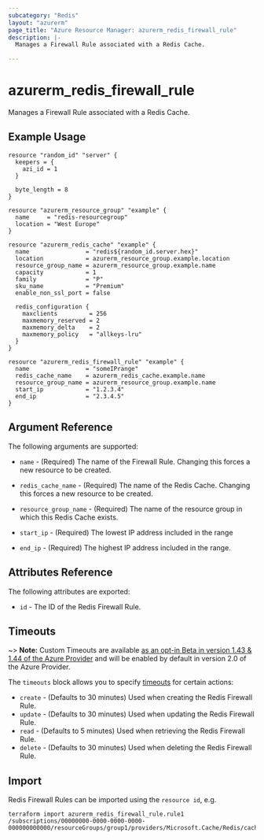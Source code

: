 ```yaml
---
subcategory: "Redis"
layout: "azurerm"
page_title: "Azure Resource Manager: azurerm_redis_firewall_rule"
description: |-
  Manages a Firewall Rule associated with a Redis Cache.

---
```


# azurerm_redis_firewall_rule

Manages a Firewall Rule associated with a Redis Cache.

## Example Usage

```hcl
resource "random_id" "server" {
  keepers = {
    azi_id = 1
  }

  byte_length = 8
}

resource "azurerm_resource_group" "example" {
  name     = "redis-resourcegroup"
  location = "West Europe"
}

resource "azurerm_redis_cache" "example" {
  name                = "redis${random_id.server.hex}"
  location            = azurerm_resource_group.example.location
  resource_group_name = azurerm_resource_group.example.name
  capacity            = 1
  family              = "P"
  sku_name            = "Premium"
  enable_non_ssl_port = false

  redis_configuration {
    maxclients         = 256
    maxmemory_reserved = 2
    maxmemory_delta    = 2
    maxmemory_policy   = "allkeys-lru"
  }
}

resource "azurerm_redis_firewall_rule" "example" {
  name                = "someIPrange"
  redis_cache_name    = azurerm_redis_cache.example.name
  resource_group_name = azurerm_resource_group.example.name
  start_ip            = "1.2.3.4"
  end_ip              = "2.3.4.5"
}
```

## Argument Reference

The following arguments are supported:

* `name` - (Required) The name of the Firewall Rule. Changing this forces a new resource to be created.

* `redis_cache_name` - (Required) The name of the Redis Cache. Changing this forces a new resource to be created.

* `resource_group_name` - (Required) The name of the resource group in which this Redis Cache exists.

* `start_ip` - (Required) The lowest IP address included in the range

* `end_ip` - (Required) The highest IP address included in the range.


## Attributes Reference

The following attributes are exported:

* `id` - The ID of the Redis Firewall Rule.

## Timeouts

 ~> **Note:** Custom Timeouts are available [as an opt-in Beta in version 1.43 & 1.44 of the Azure Provider](/docs/providers/azurerm/guides/2.0-beta.html) and will be enabled by default in version 2.0 of the Azure Provider.

 The `timeouts` block allows you to specify [timeouts](https://www.terraform.io/docs/configuration/resources.html#timeouts) for certain actions:

 * `create` - (Defaults to 30 minutes) Used when creating the Redis Firewall Rule.
 * `update` - (Defaults to 30 minutes) Used when updating the Redis Firewall Rule.
 * `read` - (Defaults to 5 minutes) Used when retrieving the Redis Firewall Rule.
 * `delete` - (Defaults to 30 minutes) Used when deleting the Redis Firewall Rule.

## Import

Redis Firewall Rules can be imported using the `resource id`, e.g.

```shell
terraform import azurerm_redis_firewall_rule.rule1 /subscriptions/00000000-0000-0000-0000-000000000000/resourceGroups/group1/providers/Microsoft.Cache/Redis/cache1/firewallRules/rule1
```
